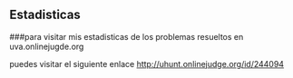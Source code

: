 ## Estadisticas

###para visitar mis estadisticas de los problemas resueltos en uva.onlinejugde.org

puedes visitar el siguiente enlace
http://uhunt.onlinejudge.org/id/244094
